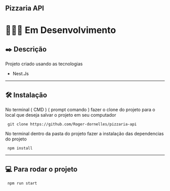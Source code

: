 

## Pizzaria API

# :rotating_light::rotating_light::rotating_light: Em Desenvolvimento

## 	:black_nib: Descrição 



Projeto criado usando as tecnologias

* Nest.Js




------------------------------------------------------------------------------------------------------------------------------

## 	:hammer_and_wrench: Instalação

No terminal ( CMD ) ( prompt comando ) fazer o clone do projeto para o local que deseja salvar o projeto em seu computador 

```
 git clone https://github.com/Roger-dornelles/pizzaria-api
```


No terminal dentro da pasta do projeto fazer a instalação das dependencias do projeto 
```
 npm install
```


-------------------------------------------------------------------------------------------------------------------------
## 	:computer: Para rodar o projeto

```bash
 npm run start

```

## 
